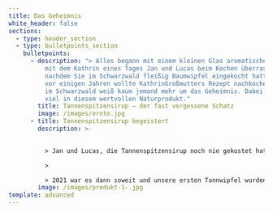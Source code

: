 ```yaml
---
title: Das Geheimnis
white_header: false
sections:
  - type: header_section
  - type: bulletpoints_section
    bulletpoints:
      - description: "> Alles begann mit einem kleinen Glas aromatischen Tannensirup,
          mit dem Kathrin eines Tages Jan und Lucas beim Kochen überraschte,
          nachdem Sie im Schwarzwald fleißig Baumwipfel eingekocht hatte. Schon
          vor einigen Jahren wollte KathrinGroßmutters Rezept nachkochen. Selbst
          im Schwarzwald weiß kaum jemand mehr um das Geheimnis. Dabei steckt so
          viel in diesem wertvollen Naturprodukt."
        title: Tannenspitzensirup – der fast vergessene Schatz
        image: /images/ernte.jpg
      - title: Tannenspitzensirup begeistert
        description: >-
          

          > Jan und Lucas, die Tannenspitzensirup noch nie gekostet hatten, waren von dem aromatischen Naturprodukt begeistert. Und schon war die Idee geboren, dieses Wissen, um die Köstlichkeiten des regionalen Produkts, nicht in Vergessenheit geraten zu lassen.

          >

          > 2021 war es dann soweit und unsere ersten Tannwipfel wurden geerntet und in 70 goldige Gläser Glück umgewandelt!
        image: /images/produkt-1-.jpg
template: advanced
---
```

